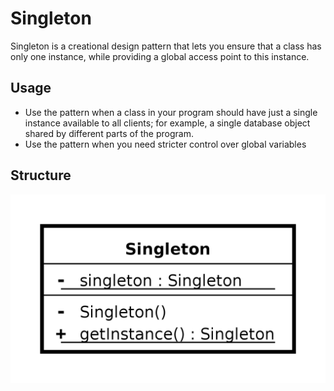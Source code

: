 Singleton
=========

Singleton is a creational design pattern that lets you ensure that a class has only one instance, while providing a global access point to this instance.

## Usage
- Use the pattern when a class in your program should have just a single instance available to all clients; for example, a single database object shared by different parts of the program.
- Use the pattern when you need stricter control over global variables

## Structure
![Structure](static/structure.png?raw=true)